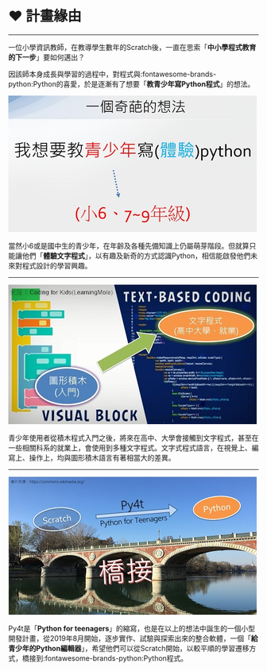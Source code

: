 #  ❤️ 計畫緣由

------------

一位小學資訊教師，在教導學生數年的Scratch後，一直在思索「**中小學程式教育的下一步**」要如何邁出？

因該師本身成長與學習的過程中，對程式與:fontawesome-brands-python:Python的喜愛，於是逐漸有了想要「**教青少年寫Python程式**」的想法。



![奇葩的想法](strange_idea.jpg)

當然小6或是國中生的青少年，在年齡及各種先備知識上仍屬萌芽階段。但就算只能讓他們「**體驗文字程式**」，以有趣及新奇的方式認識Python，相信能啟發他們未來對程式設計的學習興趣。

------------



![圖形到文字](visual2text.jpg)

青少年使用者從積木程式入門之後，將來在高中、大學會接觸到文字程式，甚至在一些相關科系的就業上，會使用到多種文字程式。文字式程式語言，在視覺上、編寫上、操作上，均與圖形積木語言有著相當大的差異。

------------



![橋接](scratch2python.jpg)

Py4t是「**Python for teenagers**」的縮寫，也是在以上的想法中誕生的一個小型開發計畫，從2019年8月開始，逐步實作、試驗與探索出來的整合軟體，一個「**給青少年的Python編輯器**」，希望他們可以從Scratch開始，以較平順的學習遷移方式，橋接到:fontawesome-brands-python:Python程式。